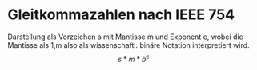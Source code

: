 # Gleitkommazahlen nach IEEE 754
Darstellung als Vorzeichen s mit Mantisse m und Exponent e, wobei die Mantisse als 1,m also als wissenschaftl. binäre Notation interpretiert wird.
$$ s*m*b^e $$
